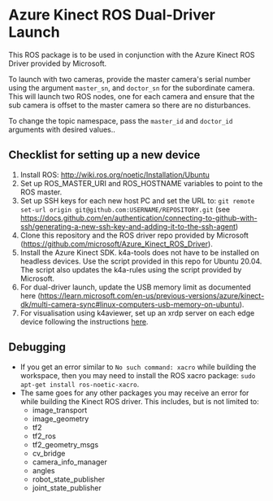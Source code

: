 # Azure Kinect ROS Dual-Driver Launch

This ROS package is to be used in conjunction with the Azure Kinect ROS Driver provided by Microsoft. 

To launch with two cameras, provide the master camera's serial number using the argument `master_sn`, and `doctor_sn` for the subordinate camera. This will launch two ROS nodes, one for each camera and ensure that the sub camera is offset to the master camera so there are no disturbances.

To change the topic namespace, pass the `master_id` and `doctor_id` arguments with desired values..

## Checklist for setting up a new device

1. Install ROS: http://wiki.ros.org/noetic/Installation/Ubuntu
2. Set up ROS_MASTER_URI and ROS_HOSTNAME variables to point to the ROS master.
3. Set up SSH keys for each new host PC and set the URL to: `git remote set-url origin git@github.com:USERNAME/REPOSITORY.git` (see https://docs.github.com/en/authentication/connecting-to-github-with-ssh/generating-a-new-ssh-key-and-adding-it-to-the-ssh-agent)
4. Clone this repository and the ROS driver repo provided by Microsoft (https://github.com/microsoft/Azure_Kinect_ROS_Driver).
5. Install the Azure Kinect SDK. k4a-tools does not have to be installed on headless devices. Use the script provided in this repo for Ubuntu 20.04. The script also updates the k4a-rules using the script provided by Microsoft.
6. For dual-driver launch, update the USB memory limit as documented here (https://learn.microsoft.com/en-us/previous-versions/azure/kinect-dk/multi-camera-sync#linux-computers-usb-memory-on-ubuntu).
7. For visualisation using k4aviewer, set up an xrdp server on each edge device following the instructions [here](https://www.digitalocean.com/community/tutorials/how-to-enable-remote-desktop-protocol-using-xrdp-on-ubuntu-22-04).

## Debugging
- If you get an error similar to `No such command: xacro` while building the workspace, then you may need to install the ROS xacro package: `sudo apt-get install ros-noetic-xacro`.
- The same goes for any other packages you may receive an error for while building the Kinect ROS driver. This includes, but is not limited to:
    - image_transport
    - image_geometry
    - tf2
    - tf2_ros
    - tf2_geometry_msgs
    - cv_bridge
    - camera_info_manager
    - angles
    - robot_state_publisher
    - joint_state_publisher
